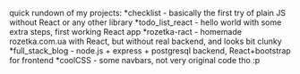 quick rundown of my projects:
*checklist - basically the first try of plain JS without React or any other library
*todo_list_react - hello world with some extra steps, first working React app
*rozetka-ract - homemade rozetka.com.ua with React, but without real backend, and looks bit clunky
*full_stack_blog - node.js + express + postgresql backend, React+bootstrap for frontend
*coolCSS - some navbars, not very original code tho :p

